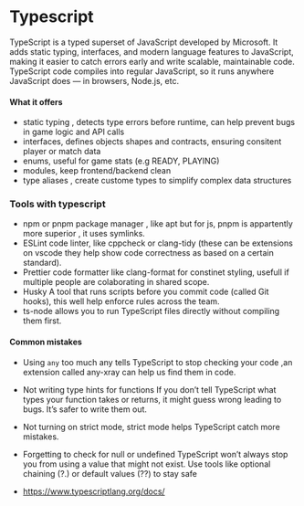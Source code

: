 # Typescript 
TypeScript is a typed superset of JavaScript developed by Microsoft. It adds static typing, interfaces, and modern language features to JavaScript,
making it easier to catch errors early and write scalable, maintainable code.
TypeScript code compiles into regular JavaScript, so it runs anywhere JavaScript does — in browsers, Node.js, etc.

#### What it offers
- static typing , detects type errors before runtime, can help prevent bugs in game logic and API calls
- interfaces, defines objects shapes and contracts, ensuring consitent player or match data
- enums, useful for game stats (e.g READY, PLAYING)
- modules, keep frontend/backend clean
- type aliases , create custome types to simplify complex data structures

### Tools with typescript
- npm or pnpm package manager , like apt but for js, pnpm is appartently more superior , it uses symlinks.
- ESLint code linter, like cppcheck or clang-tidy (these can be extensions on vscode they help show code correctness as based on a certain standard).
- Prettier code formatter like clang-format for constinet styling, usefull if multiple people are colaborating in shared scope.
- Husky A tool that runs scripts before you commit code (called Git hooks), this well help enforce rules across the team.
- ts-node allows you to run TypeScript files directly without compiling them first.

#### Common mistakes 
- Using ```any``` too much any tells TypeScript to stop checking your code ,an extension called any-xray can help us find them in code.
- Not writing type hints for functions If you don’t tell TypeScript what types your function takes or returns, it might guess wrong
leading to bugs. It’s safer to write them out.
- Not turning on strict mode, strict mode helps TypeScript catch more mistakes.
- Forgetting to check for null or undefined TypeScript won’t always stop you from using a value that might not exist. Use tools like optional chaining (?.) or default values (??) to stay safe

- <https://www.typescriptlang.org/docs/>

